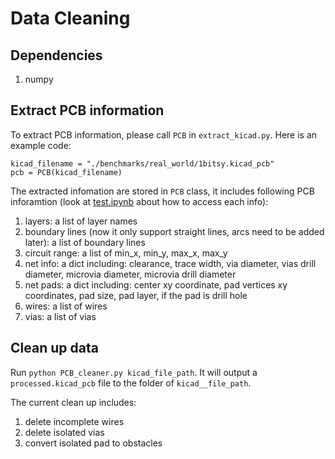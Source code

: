 # Data Cleaning

## Dependencies
1. numpy

## Extract PCB information
To extract PCB information, please call `PCB` in `extract_kicad.py`. Here is an example code:
```
kicad_filename = "./benchmarks/real_world/1bitsy.kicad_pcb"
pcb = PCB(kicad_filename)
```

The extracted infomation are stored in `PCB` class, it includes following PCB inforamtion (look at [test.ipynb](https://github.com/ybiao-he/PCBench/blob/main/test.ipynb) about how to access each info):
1. layers: a list of layer names
2. boundary lines (now it only support straight lines, arcs need to be added later): a list of boundary lines
3. circuit range: a list of min_x, min_y, max_x, max_y
4. net info: a dict including: clearance, trace width, via diameter, vias drill diameter, microvia diameter, microvia drill diameter
5. net pads: a dict including: center xy coordinate, pad vertices xy coordinates, pad size, pad layer, if the pad is drill hole
6. wires: a list of wires
7. vias: a list of vias

## Clean up data
Run `python PCB_cleaner.py kicad_file_path`. It will output a `processed.kicad_pcb` file to the folder of `kicad__file_path`.

The current clean up includes:
1. delete incomplete wires
2. delete isolated vias
3. convert isolated pad to obstacles